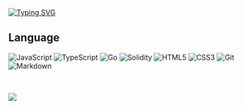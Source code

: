 [![Typing SVG](https://readme-typing-svg.demolab.com?font=Inter&pause=1000&width=435&lines=Hello+everyone+on+my+profile+%F0%9F%91%8B%F0%9F%96%96)](https://git.io/typing-svg)

## Language
![JavaScript](https://img.shields.io/badge/javascript-%23323330.svg?style=for-the-badge&logo=javascript&logoColor=%23F7DF1E)
![TypeScript](https://img.shields.io/badge/typescript-%23007ACC.svg?style=for-the-badge&logo=typescript&logoColor=white)
![Go](https://img.shields.io/badge/go-%2300ADD8.svg?style=for-the-badge&logo=go&logoColor=white)
![Solidity](https://img.shields.io/badge/Solidity-%23363636.svg?style=for-the-badge&logo=solidity&logoColor=white)
![HTML5](https://img.shields.io/badge/html5-%23E34F26.svg?style=for-the-badge&logo=html5&logoColor=white)
![CSS3](https://img.shields.io/badge/css3-%231572B6.svg?style=for-the-badge&logo=css3&logoColor=white)
![Git](https://img.shields.io/badge/git-%23F05033.svg?style=for-the-badge&logo=git&logoColor=white)
![Markdown](https://img.shields.io/badge/markdown-%23000000.svg?style=for-the-badge&logo=markdown&logoColor=white)

<!-- [![Top Langs](https://github-readme-stats.vercel.app/api/top-langs/?username=roso1nik&layout=compact)](https://github.com/anuraghazra/github-readme-stats) -->
<br />

![](https://komarev.com/ghpvc/?username=roso1nik)

<!-- [![Anurag's GitHub stats](https://github-readme-stats.vercel.app/api?username=roso1nik)](https://github.com/anuraghazra/github-readme-stats) -->



